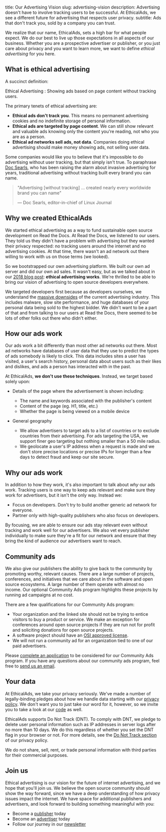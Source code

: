 title: Our Advertising Vision
slug: advertising-vision
description: Advertising doesn't have to involve tracking users to be successful. At EthicalAds, we see a different future for advertising that respects user privacy.
subtitle: Ads that don't track you, sold by a company you can trust.

We realize that our name, EthicalAds, sets a high bar for what people expect.
We do our best to live up those expectations in all aspects of our business.
Whether you are a prospective advertiser or publisher,
or you just care about privacy and you want to learn more,
we want to define *ethical advertising* for you here.


## What is ethical advertising

A succinct definition:

Ethical Advertising
: Showing ads based on page content without tracking users.

The primary tenets of ethical advertising are:

* **Ethical ads don't track you**. This means no permanent advertising cookies and no indefinite storage of personal information.
* **Ethical ads are targeted by page content**. We can still show relevant and valuable ads knowing only the content you're reading, not who you are as a person.
* **Ethical ad networks sell ads, not data**. Companies doing ethical advertising should make money showing ads, not selling user data.

Some companies would like you to believe that it's impossible to do advertising
without user tracking, but that simply isn't true.
To paraphrase [Doc Searls](http://blogs.harvard.edu/doc/the-adblock-war/),
who has been raising the alarm about invasive advertising for years,
traditional advertising without tracking built every brand you can name.

> "Advertising [without tracking] ... created nearly every worldwide brand you can name"
>
> &mdash; Doc Searls, editor-in-chief of Linux Journal


## Why we created EthicalAds

We started ethical advertising
as a way to fund sustainable open source development on Read the Docs.
At Read the Docs, we listened to our users.
They told us they didn't have a problem with advertising
but they wanted their privacy respected: no tracking users around the internet and no advertising cookies.
At that time, there wasn't an ad network out there willing to work with us on those terms (we looked).

So we bootstrapped our own advertising platform.
We built our own ad server and did our own ad sales.
It wasn't easy,
but as we talked about in our [2018 blog post](https://blog.readthedocs.com/ethical-advertising-works/): **ethical advertising works**.
We're thrilled to be able to bring our vision of advertising to open source developers everywhere.

We targeted developers first because as developers ourselves,
we understand the [massive downsides](http://idlewords.com/talks/what_happens_next_will_amaze_you.htm) of the current advertising industry.
This includes malware,
slow site performance,
and huge databases of your personal data being sold to the highest bidder.
We didn't want to be a part of that
and from talking to our users at Read the Docs,
there seemed to be lots of other folks out there who didn't either.


## How our ads work

Our ads work a bit differently than most other ad networks out there.
Most ad networks have databases of user data
that they use to predict the types of ads somebody is likely to click.
This data includes sites a user has visited,
a user's search history, personal data about users such as their likes and dislikes,
and ads a person has interacted with in the past.

At EthicalAds, **we don't use these techniques**.
Instead, we target based solely upon:

* Details of the page where the advertisement is shown including:
    - The name and keywords associated with the publisher's content
    - Content of the page (eg. H1, title, etc.)
    - Whether the page is being viewed on a mobile device

* General geography
    - We allow advertisers to target ads to a list of countries or to exclude
      countries from their advertising.
      For ads targeting the USA, we support finer geo targeting but nothing smaller than a 50 mile radius.
    - We geolocate a user's IP address when a request is made and we don't store
      precise locations or precise IPs for longer than a few days to detect fraud and keep our site secure.


## Why our ads work

In addition to how they work, it's also important to talk about *why* our ads work.
Tracking users is one way to keep ads relevant and make sure they work for advertisers,
but it isn't the only way. Instead we:

* Focus on developers. Don't try to build another generic ad network for everyone.
* Partner only with high-quality publishers who also focus on developers.

By focusing,
we are able to ensure our ads stay relevant even without tracking and work well for our advertisers.
We also vet every publisher individually to make sure they're a fit for our network
and ensure that they bring the kind of audience our advertisers want to reach.


## Community ads

We also give our publishers the ability to give back to the community by promoting worthy, relevant causes. There are a large number of projects, conferences, and initiatives that we care about in the software and open source ecosystems. A large number of them operate with almost no income. Our optional Community Ads program highlights these projects by running ad campaigns at no cost.

There are a few qualifications for our Community Ads program:

* Your organization and the linked site should not be trying to entice visitors to buy a product or service. We make an exception for conferences around open source projects if they are run not for profit and soliciting donations for open source projects.
* A software project should have an [OSI approved license](https://opensource.org/licenses).
* We will not run a community ad for an organization tied to one of our paid advertisers.

Please [complete an application](https://docs.google.com/forms/d/e/1FAIpQLSdd9LDska1eiDHWHs4No-8AlqjDxsUuP_zSBTeYyl5tMcBeFQ/viewform?usp=sf_link) to be considered for our Community Ads program. If you have any questions about our community ads program, feel free to [send us an email](mailto:ads@readthedocs.org).


## Your data

At EthicalAds, we take your privacy seriously.
We've made a number of legally-binding pledges about how we handle data starting with our [privacy policy]({filename}/pages/privacy-policy.md).
We don't want you to just take our word for it, however,
so we invite you to take a look at our [code](https://github.com/readthedocs/ethical-ad-server/) as well.

EthicalAds supports Do Not Track (DNT).
To comply with DNT, we pledge to delete user personal information such as IP addresses in server logs after no more than 10 days.
We do this regardless of whether you set the DNT flag in your browser or not.
For more details, see the [Do Not Track section]({filename}/pages/privacy-policy.md#our-use-of-cookies-and-tracking)
of our privacy policy.

We do not share, sell, rent, or trade personal information with third parties for their commercial purposes.


## Join us

Ethical advertising is our vision for the future of internet advertising,
and we hope that you'll join us.
We believe the open source community should show the way forward,
since we have a deep understanding of how privacy issues impact the internet.
We have space for additional publishers and advertisers,
and look forward to building something meaningful with you:

* Become a [publisher]({filename}/pages/publishers.md) today
* Become an [advertiser]({filename}/pages/advertisers.md) today
* Follow our journey in our [newsletter](https://ethicalads.us3.list-manage.com/subscribe/post?u=a6a22369cc2b356379cf789ca&id=79ffb01d18)
